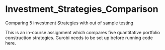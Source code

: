 # Investment_Strategies_Comparison
Comparing 5 investment Strategies with out of sample testing

This is an in-course assignment which compares five quantitative portfolio construction strategies.
Gurobi needs to be set up before running code here.
